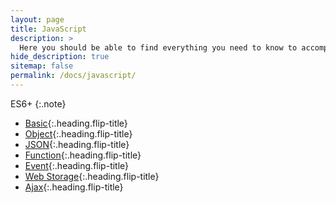 ```yaml
---
layout: page
title: JavaScript
description: >
  Here you should be able to find everything you need to know to accomplish the most common tasks when blogging with Hydejack.
hide_description: true
sitemap: false
permalink: /docs/javascript/
---
```

ES6+
{:.note}

* [Basic]{:.heading.flip-title}
* [Object]{:.heading.flip-title}
* [JSON]{:.heading.flip-title}
* [Function]{:.heading.flip-title}
* [Event]{:.heading.flip-title}
* [Web Storage]{:.heading.flip-title}
* [Ajax]{:.heading.flip-title}

[Basic]: basic.md
[Object]: object.md
[JSON]: json.md
[Function]: function.md
[Event]: event.md
[Web Storage]: web_storage.md
[Ajax]: ajax.md
